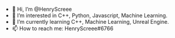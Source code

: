 - 👋 Hi, I’m @HenryScreee
- 👀 I’m interested in C++, Python, Javascript, Machine Learning.
- 🌱 I’m currently learning C++, Machine Learning, Unreal Engine.
- 📫 How to reach me: HenryScreee#6766
